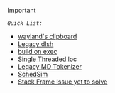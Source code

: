 > [!IMPORTANT]
> *`Quick List:`*

- [wayland's clipboard](https://github.com/horrifyingHorse/Segmentation-Fault-Dump/blob/main/CDump/way2land.c)
- [Legacy dlsh](https://github.com/horrifyingHorse/Segmentation-Fault-Dump/tree/main/dlsh)
- [build on exec](https://github.com/horrifyingHorse/Segmentation-Fault-Dump/tree/main/bone)
- [Single Threaded loc](https://github.com/horrifyingHorse/Segmentation-Fault-Dump/tree/main/loc)
- [Legacy MD Tokenizer](https://github.com/horrifyingHorse/Segmentation-Fault-Dump/blob/main/CppDump/MarkdownTokenizer.cpp)
- [SchedSim](https://github.com/horrifyingHorse/Segmentation-Fault-Dump/blob/main/OS/SchedSim.cpp)
- [Stack Frame Issue yet to solve](https://github.com/horrifyingHorse/Segmentation-Fault-Dump/blob/main/DPPL/TheProblemWithLowLevel.cpp)

